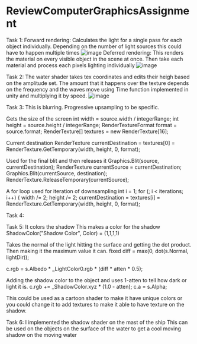 # ReviewComputerGraphicsAssignment
 Task 1:
 Forward rendering: Calculates the light for a single pass for each object individually. Depending on the number of light sources this could have to happen multiple times
![image](https://user-images.githubusercontent.com/91763901/228612854-429ff5a8-5736-47bb-a6b6-0772a242e3a5.png)
Deferred rendering: This renders the material on every visible object in the scene at once. Then take each material and process each pixels lighting individually
![image](https://user-images.githubusercontent.com/91763901/228613270-6ad454a4-0c89-459d-a434-fa83bf1e72c5.png)

Task 2:
The water shader takes tex coordinates and edits their heigh based on the amplitude set. The amount that it happens over the texture depends on the frequency and the waves move using Time function implemented in unity and multiplying it by speed. 
![image](https://user-images.githubusercontent.com/91763901/228621502-d22f01cf-2445-4e8b-b2b4-538c3decfd8c.png)


Task 3:
This is blurring. Progressive upsampling to be specific. 


Gets the size of the screen
int width = source.width / integerRange;
int height = source.height / integerRange;
RenderTextureFormat format = source.format;
RenderTexture[] textures = new RenderTexture[16];

Current destination
RenderTexture currentDestination = textures[0] = RenderTexture.GetTemporary(width, height, 0, format);

Used for the final blit and then releases it
Graphics.Blit(source, currentDestination);
RenderTexture currentSource = currentDestination;
Graphics.Blit(currentSource, destination);
RenderTexture.ReleaseTemporary(currentSource);

A for loop used for iteration of downsampling
int i = 1;
for (; i < iterations; i++) {
width /= 2;
height /= 2;
currentDestination = textures[i] =
RenderTexture.GetTemporary(width, height, 0,
format);

Task 4:



Task 5:
It colors the shadow
This makes a color for the shadow
ShadowColor("Shadow Color", Color) = (1,1,1,1)

Takes the normal of the light hitting the surface and getting the dot product. Then making it the maximum value it can. 
fixed diff = max(0, dot(s.Normal, lightDir));


c.rgb = s.Albedo * _LightColor0.rgb * (diff * atten * 0.5);

Adding the shadow color to the object and uses 1-atten to tell how dark or light it is. 
c.rgb += _ShadowColor.xyz * (1.0 - atten);
c.a = s.Alpha;

This could be used as a cartoon shader to make it have unique colors or you could change it to add textures to make it able to have texture on the shadow. 

Task 6:
I implemented the shadow shader on the mast of the ship
This can be used on the objects on the surface of the water to get a cool moving shadow on the moving water
